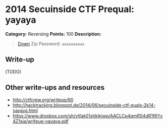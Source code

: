 # 2014 Secuinside CTF Prequal: yayaya

**Category:** Reversing
**Points:** 100
**Description:**

> [Down](yayaya.zip)
> Zip Password: `aaaaaaaaaa`

## Write-up

(TODO)

## Other write-ups and resources

* <http://ctfcrew.org/writeup/60>
* <http://hacktracking.blogspot.de/2014/06/secuinside-ctf-quals-2k14-yayaya.html>
* <https://www.dropbox.com/sh/ytfak01xhkjkiwp/AACLCp4qmRS4dR1f6Yx4Z1sja/writeup-yayaya.pdf>

